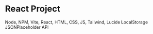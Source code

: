 # React Project

Node, NPM, Vite, React, HTML, CSS, JS, Tailwind, Lucide
LocalStorage
JSONPlaceholder API